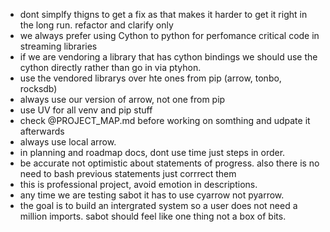 - dont simplfy thigns to get a fix as that makes it harder to get it right in the long run. refactor and clarify only
- we always prefer using Cython to python for perfomance critical code in streaming libraries
- if  we are vendoring a library that has cython bindings we should use the cython directly rather than go in via ptyhon.
- use the vendored librarys over hte ones from pip (arrow, tonbo, rocksdb)
- always use our version of arrow, not one from pip
- use UV for all venv and pip stuff
- check @PROJECT_MAP.md  before working on somthing and udpate it afterwards
- always use local arrow.
- in planning and roadmap docs, dont use time just steps in order.
- be accurate not optimistic about statements of progress. also there is no need to bash previous statements just corrrect them
- this is professional project, avoid emotion in descriptions.
- any time we are testing sabot it  has to use cyarrow not pyarrow.
- the goal is to build an intergrated system so a user does not need a million imports. sabot should feel like one thing not a box of bits.